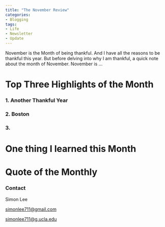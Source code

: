 ```yaml
---
title: "The November Review"
categories:
- Blogging
tags:
- Life
- Newsletter
- Update
---
```


November is the Month of being thankful. And I have all the reasons to be thankful this year. But before delving into why I am thankful, a quick note about the month of November. November is ...

# Top Three Highlights of the Month

### 1. Another Thankful Year

### 2. Boston

### 3. 

# One thing I learned this Month

### 

# Quote of the Monthly 

### Contact

Simon Lee

simonlee711@gmail.com

simonlee711@g.ucla.edu